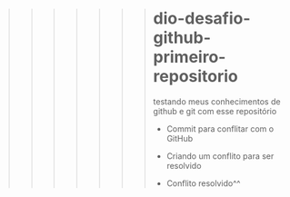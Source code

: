 >>>>>>> # dio-desafio-github-primeiro-repositorio
>>>>>>>
>>>>>>> testando meus conhecimentos de github e git com esse repositório
>>>>>>>
>>>>>>>
>>>>>>>  - Commit para conflitar com o GitHub
>>>>>>>
>>>>>>>  - Criando um conflito para ser resolvido
>>>>>>>
>>>>>>>  - Conflito resolvido^^
